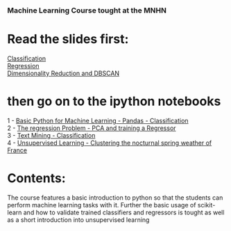 ### Machine Learning Course tought at the MNHN

# Read the slides first:
[Classification](https://github.com/haschka/mnhn-machine-learning-course/blob/master/Classification.pdf)<br>
[Regression](https://github.com/haschka/mnhn-machine-learning-course/blob/master/Regression.pdf)<br>
[Dimensionality Reduction and DBSCAN](https://github.com/haschka/mnhn-machine-learning-course/blob/master/Dimensionality%20Reduction%20and%20DBSCAN.pdf)


# then go on to the ipython notebooks
1 - [Basic Python for Machine Learning - Pandas - Classification](https://github.com/haschka/mnhn-machine-learning-course/blob/master/Basic%20Python%20for%20Machine%20Learning%20-%20Pandas%20-%20Classification.ipynb)<br>
2 - [The regression Problem - PCA and training a Regressor](https://github.com/haschka/mnhn-machine-learning-course/blob/master/The%20regression%20Problem%20-%20PCA%20and%20training%20a%20Regressor.ipynb)<br>
3 - [Text Mining - Classification](https://github.com/haschka/mnhn-machine-learning-course/blob/master/Text%20Mining%20With%20Tweets%20and%20PCA.ipynb)<br>
4 - [Unsupervised Learning - Clustering the nocturnal spring weather of France](https://github.com/haschka/mnhn-machine-learning-course/blob/master/Unsupervised%20Learning%20-%20Clustering%20the%20nocturnal%20spring%20weather%20of%20France.ipynb)

# Contents: 
The course features a basic introduction to python so that the students
can perform machine learning tasks with it. 
Further the basic usage of scikit-learn and how to validate
trained classifiers and regressors is tought as well as a short introduction 
into unsupervised learning

